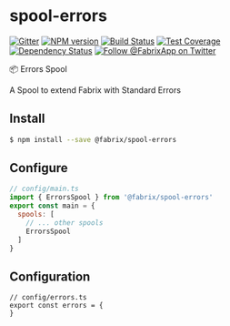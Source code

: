 # spool-errors

[![Gitter][gitter-image]][gitter-url]
[![NPM version][npm-image]][npm-url]
[![Build Status][ci-image]][ci-url]
[![Test Coverage][coverage-image]][coverage-url]
[![Dependency Status][daviddm-image]][daviddm-url]
[![Follow @FabrixApp on Twitter][twitter-image]][twitter-url]

:package: Errors Spool

A Spool to extend Fabrix with Standard Errors

## Install
```sh
$ npm install --save @fabrix/spool-errors
```

## Configure

```js
// config/main.ts
import { ErrorsSpool } from '@fabrix/spool-errors'
export const main = {
  spools: [
    // ... other spools
    ErrorsSpool
  ]
}
```

## Configuration

```
// config/errors.ts
export const errors = {
}
```


[npm-image]: https://img.shields.io/npm/v/@fabrix/spool-errors.svg?style=flat-square
[npm-url]: https://npmjs.org/package/@fabrix/spool-errors
[ci-image]: https://img.shields.io/circleci/project/github/fabrix-app/spool-errors/master.svg
[ci-url]: https://circleci.com/gh/fabrix-app/spool-errors/tree/master
[daviddm-image]: http://img.shields.io/david/fabrix-app/spool-errors.svg?style=flat-square
[daviddm-url]: https://david-dm.org/fabrix-app/spool-errors
[gitter-image]: http://img.shields.io/badge/+%20GITTER-ERRORSN%20CHAT%20%E2%86%92-1DCE73.svg?style=flat-square
[gitter-url]: https://gitter.im/fabrix-app/fabrix
[twitter-image]: https://img.shields.io/twitter/follow/FabrixApp.svg?style=social
[twitter-url]: https://twitter.com/FabrixApp
[coverage-image]: https://img.shields.io/codeclimate/coverage/github/fabrix-app/spool-errors.svg?style=flat-square
[coverage-url]: https://codeclimate.com/github/fabrix-app/spool-errors/coverage

